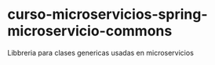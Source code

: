 # curso-microservicios-spring-microservicio-commons
Libbreria para clases genericas usadas en microservicios
